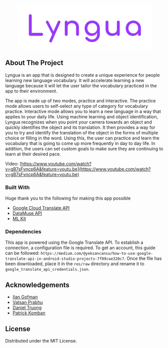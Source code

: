 

<!-- PROJECT LOGO -->
<br />
<p align="center">
  <a href="https://github.com/ilangofman/Language-Learning-App/blob/master/screenshots/logo.PNG">
    <img src="screenshots/logo.PNG" alt="Logo">
  </a>
</p>

<!-- ABOUT THE PROJECT -->
## About The Project

Lyngua is an app that is designed to create a unique experience for people learning new language vocabulary. It will accelerate learning a new language because it will let the user tailor the vocabulary practiced in the app to their environment.

The app is made up of two modes, practice and interactive. The practice mode allows
users to self-select any type of category for vocabulary practice. Interactive mode allows you to
learn a new language in a way that applies to your daily life. Using machine learning and object
identification, Lyngua recognizes when you point your camera towards an object and quickly
identifies the object and its translation. It then provides a way for you to try and identify the
translation of the object in the forms of multiple choice or filling in the word. Using this, the user
can practice and learn the vocabulary that is going to come up more frequently in day to day
life. In addition, the users can set custom goals to make sure they are continuing to learn at their
desired pace.


Video: [https://www.youtube.com/watch?v=gB7sFvncp6A&feature=youtu.be](https://www.youtube.com/watch?v=gB7sFvncp6A&feature=youtu.be)

### Built With

Huge thank you to the following for making this app possible
* [Google Cloud Translate API](https://cloud.google.com/translate)
* [DataMuse API](https://www.datamuse.com/api/)
* [ML Kit](https://developers.google.com/ml-kit)




### Dependencies
This app is powered using the Google Translate API. To establish a connection, a configuration file is required.
To get an account, this guide can be followed: `https://medium.com/@yeksancansu/how-to-use-google-translate-api-in-android-studio-projects-7f09cae320c7`.
Once the file has been downloaded, place it in the `res/raw` directory and rename it to `google_translate_api_credentials.json`.



<!-- ACKNOWLEDGEMENTS -->
## Acknowledgements
* [Ilan Gofman](https://github.com/ilangofman)
* [Vatsan Prabhu](https://github.com/vatsanp)
* [Daniel Truong](https://github.com/Daniel-Truong)
* [Patrick Komban](https://github.com/patrickkomban)



<!-- LICENSE -->
## License
Distributed under the MIT License. 

